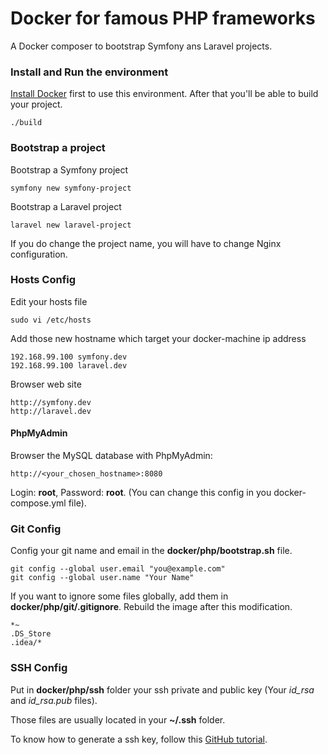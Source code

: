 Docker for famous PHP frameworks
================================

A Docker composer to bootstrap Symfony ans Laravel projects. 

### Install and Run the environment
    
[Install Docker](http://docs.docker.com/engine/installation/) first to use this environment.
After that you'll be able to build your project.
    
    ./build
 
### Bootstrap a project

Bootstrap a Symfony project

    symfony new symfony-project

Bootstrap a Laravel project

    laravel new laravel-project

If you do change the project name, you will have to change Nginx configuration.

### Hosts Config

Edit your hosts file

    sudo vi /etc/hosts
    
Add those new hostname which target your docker-machine ip address

    192.168.99.100 symfony.dev
    192.168.99.100 laravel.dev
    
Browser web site

    http://symfony.dev
    http://laravel.dev
    
#### PhpMyAdmin

Browser the MySQL database with PhpMyAdmin:

    http://<your_chosen_hostname>:8080
    
Login: **root**, Password: **root**. (You can change this config in you docker-compose.yml file).
    
### Git Config

Config your git name and email in the **docker/php/bootstrap.sh** file.

    git config --global user.email "you@example.com"
    git config --global user.name "Your Name"

If you want to ignore some files globally, add them in **docker/php/git/.gitignore**.
Rebuild the image after this modification.

    *~
    .DS_Store
    .idea/*

### SSH Config

Put in **docker/php/ssh** folder your ssh private and public key (Your _id_rsa_ and _id_rsa.pub_ files).

Those files are usually located in your **~/.ssh** folder.

To know how to generate a ssh key, 
follow this [GitHub tutorial](https://help.github.com/articles/generating-ssh-keys/).
